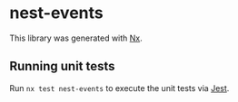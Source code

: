 # nest-events

This library was generated with [Nx](https://nx.dev).

## Running unit tests

Run `nx test nest-events` to execute the unit tests via [Jest](https://jestjs.io).
